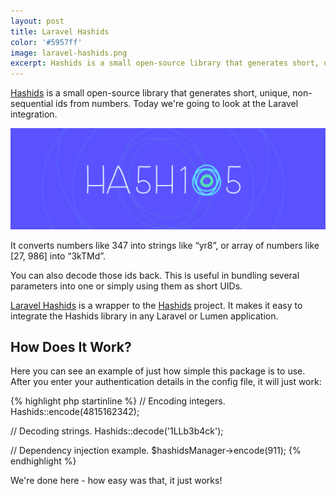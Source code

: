 ```yaml
---
layout: post
title: Laravel Hashids
color: '#5957ff'
image: laravel-hashids.png
excerpt: Hashids is a small open-source library that generates short, unique, non-sequential ids from numbers. Today we're going to look at the Laravel integration.
---
```


[Hashids](http://hashids.org/) is a small open-source library that generates short, unique, non-sequential ids from numbers. Today we're going to look at the Laravel integration.

[<img src="/images/laravel-hashids.png" alt="{{post.title}}">](/images/laravel-hashids.png)

It converts numbers like 347 into strings like “yr8”, or array of numbers like [27, 986] into “3kTMd”.  

You can also decode those ids back. This is useful in bundling several parameters into one or simply using them as short UIDs.

[Laravel Hashids](https://github.com/vinkla/hashids) is a wrapper to the [Hashids](http://hashids.org/) project. It makes it easy to integrate the Hashids library in any Laravel or Lumen application.

## How Does It Work?

Here you can see an example of just how simple this package is to use. After you enter your authentication details in the config file, it will just work:

{% highlight php startinline %}
// Encoding integers.
Hashids::encode(4815162342);

// Decoding strings.
Hashids::decode('1LLb3b4ck');

// Dependency injection example.
$hashidsManager->encode(911);
{% endhighlight %}

We're done here - how easy was that, it just works! 
